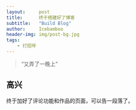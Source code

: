 ```yaml
---
layout:     post
title:      终于搭建好了博客
subtitle:   "Build Blog"
author:     Icebamboo
header-img: img/post-bg.jpg
tags:
    - 打招呼
---
```


> “又弄了一晚上”

  
## 高兴

终于加好了评论功能和作品的页面，可以告一段落了。
